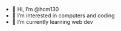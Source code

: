 - 👋 Hi, I’m @hcm130
- 👀 I’m interested in computers and coding
- 🌱 I’m currently learning web dev
  

